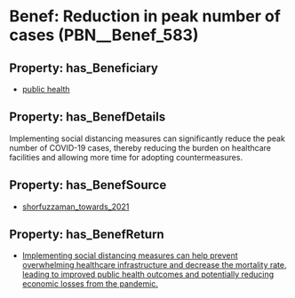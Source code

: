 # Benef: __Reduction in peak number of cases__ (PBN__Benef_583)

## Property: has_Beneficiary

* [public health](../Stakeholder/PBN__Stakeholder_58)

## Property: has_BenefDetails

Implementing social distancing measures can significantly reduce the peak number of COVID-19 cases, thereby reducing the burden on healthcare facilities and allowing more time for adopting countermeasures.

## Property: has_BenefSource

* [shorfuzzaman_towards_2021](../Article/PBN__Article_117)

## Property: has_BenefReturn

* [Implementing social distancing measures can help prevent overwhelming healthcare infrastructure and decrease the mortality rate, leading to improved public health outcomes and potentially reducing economic losses from the pandemic.](../BenefReturn/PBN__BenefReturn_636)

